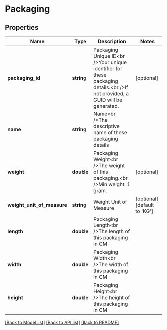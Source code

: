 # Packaging

## Properties
Name | Type | Description | Notes
------------ | ------------- | ------------- | -------------
**packaging_id** | **string** | Packaging Unique ID&lt;br /&gt;Your unique identifier for these packaging details.&lt;br /&gt;If not provided, a GUID will be generated. | [optional] 
**name** | **string** | Name&lt;br /&gt;The descriptive name of these packaging details | 
**weight** | **double** | Packaging Weight&lt;br /&gt;The weight of this packaging.&lt;br /&gt;Min weight: 1 gram. | [optional] 
**weight_unit_of_measure** | **string** | Weight Unit of Measure | [optional] [default to 'KG']
**length** | **double** | Packaging Length&lt;br /&gt;The length of this packaging in CM | 
**width** | **double** | Packaging Width&lt;br /&gt;The width of this packaging in CM | 
**height** | **double** | Packaging Height&lt;br /&gt;The height of this packaging in CM | 

[[Back to Model list]](../README.md#documentation-for-models) [[Back to API list]](../README.md#documentation-for-api-endpoints) [[Back to README]](../README.md)


